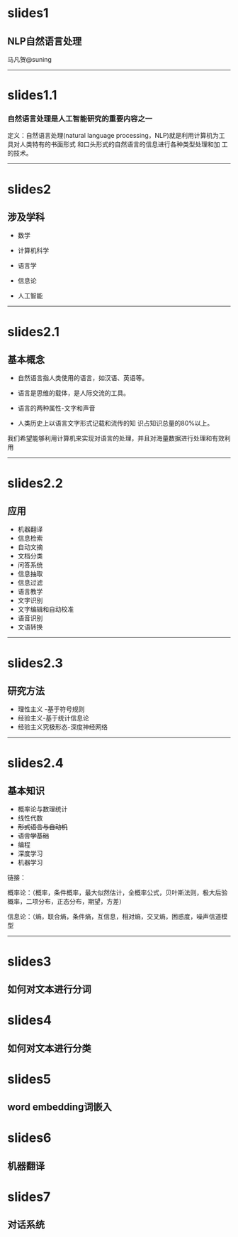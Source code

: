 # slides1

## NLP自然语言处理

马凡贺@suning

---

# slides1.1

### 自然语言处理是人工智能研究的重要内容之一

定义：自然语言处理\(natural language processing，NLP\)就是利用计算机为工具对人类特有的书面形式 和口头形式的自然语言的信息进行各种类型处理和加 工的技术。

---

# slides2

## 涉及学科

* 数学

* 计算机科学

* 语言学

* 信息论

* 人工智能

---

# slides2.1

## 基本概念

* 自然语言指人类使用的语言，如汉语、英语等。

* 语言是思维的载体，是人际交流的工具。

* 语言的两种属性-文字和声音

* 人类历史上以语言文字形式记载和流传的知 识占知识总量的80%以上。

我们希望能够利用计算机来实现对语言的处理，并且对海量数据进行处理和有效利用

---

# slides2.2

## 应用

* 机器翻译
* 信息检索
* 自动文摘
* 文档分类
* 问答系统
* 信息抽取
* 信息过滤
* 语言教学
* 文字识别
* 文字编辑和自动校准
* 语音识别
* 文语转换

---

# slides2.3

## 研究方法

* 理性主义 -基于符号规则
* 经验主义-基于统计信息论
* 经验主义究极形态-深度神经网络

---

# slides2.4

## 基本知识

* 概率论与数理统计
* 线性代数
* ~~形式语言与自动机~~
* ~~语言学基础~~
* 编程
* 深度学习
* 机器学习

链接：

概率论：（概率，条件概率，最大似然估计，全概率公式，贝叶斯法则，极大后验概率，二项分布，正态分布，期望，方差）

信息论：（熵，联合熵，条件熵，互信息，相对熵，交叉熵，困惑度，噪声信道模型

---

# slides3

## 如何对文本进行分词

# slides4

## 如何对文本进行分类

# slides5

## word embedding词嵌入

# slides6

## 机器翻译

# slides7

## 对话系统



